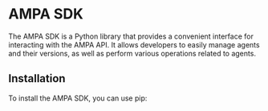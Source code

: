 # AMPA SDK

The AMPA SDK is a Python library that provides a convenient interface for interacting with the AMPA API. It allows developers to easily manage agents and their versions, as well as perform various operations related to agents.

## Installation

To install the AMPA SDK, you can use pip: